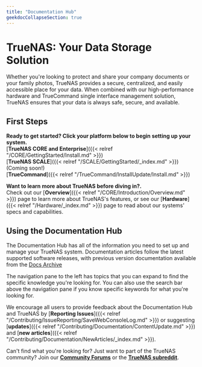 ```yaml
---
title: "Documentation Hub"
geekdocCollapseSection: true
---
```


# TrueNAS: Your Data Storage Solution

Whether you're looking to protect and share your company documents or your family photos, TrueNAS provides a secure, centralized, and easily accessible place for your data.
When combined with our high-performance hardware and TrueCommand single interface management solution, TrueNAS ensures that your data is always safe, secure, and available.

## First Steps

**Ready to get started? Click your platform below to begin setting up your system.**  
[**TrueNAS CORE and Enterprise**]({{< relref "/CORE/GettingStarted/Install.md" >}})   
[**TrueNAS SCALE**]({{< relref "/SCALE/GettingStarted/_index.md" >}}) (Coming soon!)  
[**TrueCommand**]({{< relref "/TrueCommand/InstallUpdate/Install.md" >}})  

**Want to learn more about TrueNAS before diving in?.**  
Check out our [**Overview**]({{< relref "/CORE/Introduction/Overview.md" >}}) page to learn more about TrueNAS's features, or see our [**Hardware**]({{< relref "/Hardware/_index.md" >}}) page to read about our systems' specs and capabilities.

## Using the Documentation Hub

The Documentation Hub has all of the information you need to set up and manage your TrueNAS system.
Documentation articles follow the latest supported software releases, with previous version documentation available from the [Docs Archive](.)
  
The navigation pane to the left has topics that you can expand to find the specific knowledge you're looking for. You can also use the search bar above the navigation pane if you know specific keywords for what you're looking for.   

We encourage all users to provide feedback about the Documentation Hub and TrueNAS by [**Reporting Issues**]({{< relref "/Contributing/IssueReporting/SaveWebConsoleLog.md" >}}) or suggesting [**updates**]({{< relref "/Contributing/Documentation/ContentUpdate.md" >}}) and [**new articles**]({{< relref "/Contributing/Documentation/NewArticles/_index.md" >}}).  
  
Can't find what you're looking for? Just want to part of the TrueNAS community? Join our [**Community Forums**](https://www.truenas.com/community/) or the [**TrueNAS subreddit**](https://www.reddit.com/r/truenas/).
